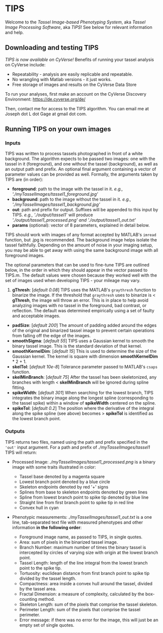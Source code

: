 # TIPS

Welcome to the *Tassel Image-based Phenotyping System*, aka *Tassel Image Processing Software*, aka *TIPS*!  See below for relevant information and help.

## Downloading and testing TIPS

*TIPS is now available on CyVerse!* Benefits of running your tassel analysis on CyVerse include:

* Repeatability - analysis are easily replicable and repeatable.
* No wrangling with Matlab versions - it just works.
* Free storage of images and results on the CyVerse Data Store

To run your analyses, first make an account on the CyVerse Discovery Environment: https://de.cyverse.org/de/

Then, contact me for access to the TIPS algorithm.  You can email me at Joseph dot L dot Gage at gmail dot com.

## Running TIPS on your own images
### Inputs
TIPS was written to process tassels photographed in front of a white background.  The algorithm expects to be passed two images: one with the tassel in it (foreground), and one without the tassel (background), as well as an output path and prefix.  An optional final argument containing a vector of parameter values can be provided as well.  Formally, the arguments taken by TIPS are (in order):

* **foreground**: path to the image with the tassel in it. *e.g., './myTasselImages/tassel1_foreground.jpg'*
* **background**: path to the image without the tassel in it. *e.g., './myTasselImages/tassel1_background.jpg'*
* **out**: path and prefix for output.  Suffixes will be appended to this input by TIPS. *e.g., './output/tassel1'* will produce *'./output/tassel1_processed.png' and './output/tassel1_out.txt'*
* **params** (optional): vector of 8 parameters, explained in detail below.

TIPS should work with images of any format accepted by MATLAB's `imread` function, but .jpg is recommended. The background image helps isolate the tassel faithfully.  Depending on the amount of noise in your imaging setup, you may be able to get away with using the same background image with all foreground images.

The optional parameters that can be used to fine-tune TIPS are outlined below, in the order in which they should appear in the vector passed to TIPS.m.  The default values were chosen because they worked well with the set of images used when developing TIPS - your mileage may vary.

1. **gThresh**: [*default 0.08*] TIPS uses the MATLAB's `graythresh` function to binarize the image.  If the threshold that `graythresh` uses to binarize is < **gThresh**, the image will throw an error.  This is in place to help avoid analyzing images with no tassel in the foreground, bad contrast, or reflection.  The default was determined empirically using a set of faulty and acceptable images.
* **padSize**: [*default 200*] The amount of padding added around the edges of the original and binarized tassel image to prevent certain operations from falling off the edge of the images.
* **smoothSigma**: [*default 55*] TIPS uses a Gaussian kernel to smooth the binary tassel image.  This is the standard deviation of that kernel.
* **smoothKernelDim**: [*default 15*] This is used to determine the size of the Gaussian kernel.  The kernel is square with dimension **smoothKernelDim** * 2 + 1.
* **skelTol**: [*default 10e-8*] Tolerance parameter passed to MATLAB's `csaps` function.
* **skelMinBranch**: [*default 75*] After the tassel has been skeletonized, any branches with length < **skelMinBranch** will be ignored during spline fitting.
* **spikeWidth**: [*default 301*] When searching for the lowest branch, TIPS integrates the binary image along the longest spline (corresponding to the tassel spike) within a window of **spikeWidth** centered on the spline.
* **spikeTol**: [*default 0.2*] The position where the derivative of the integral along the spike spline (see above) becomes > **spikeTol** is identified as the lowest branch point.

### Outputs
TIPS returns two files, named using the path and prefix specified in the `'out'` input argument.  For a path and prefix of *./myTasselImages/tassel1* TIPS will return:

* Processed Image: *./myTasselImages/tassel1_processed.png* is a binary image with some traits illustrated in color:
  + Tassel base denoted by a magenta square
  + Lowest branch point denoted by a blue circle
  + Skeleton endpoints denoted by red '+' signs
  + Splines from base to skeleton endpoints denoted by green lines
  + Spline from lowest branch point to spike tip denoted by blue line
  + Straight line from first branch point to spike tip in red line
  + Convex hull in cyan

* Phenotypic measurements: *./myTasselImages/tassel1_out.txt* is a one line, tab-separated text file with measured phenotypes and other information **in the following order**:
  + Foreground image name, as passed to TIPS, in single quotes.
  + Area: sum of pixels in the binarized tassel image.
  + Branch Number: maximum number of times the binary tassel is intercepted by circles of varying size with origin at the lowest branch point.
  + Tassel Length: length of the line integral from the lowest branch point to the spike tip.
  + Tortuosity: euclidean distance from first branch point to spike tip divided by the tassel length.
  + Compactness: area inside a convex hull around the tassel, divided by the tassel area.
  + Fractal Dimension: a measure of complexity, calculated by the box-counting method.
  + Skeleton Length: sum of the pixels that comprise the tassel skeleton.
  + Perimeter Length: sum of the pixels that comprise the tassel perimeter.
  + Error message: if there was no error for the image, this will just be an empty set of single quotes.
  
